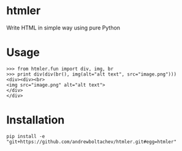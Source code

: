 htmler
======

Write HTML in simple way using pure Python


Usage
=====

```
>>> from htmler.fun import div, img, br
>>> print div(div(br(), img(alt="alt text", src="image.png")))
<div><div><br>
<img src="image.png" alt="alt text">
</div>
</div>
```

Installation
============

```
pip install -e "git+https://github.com/andrewboltachev/htmler.git#egg=htmler"
```

